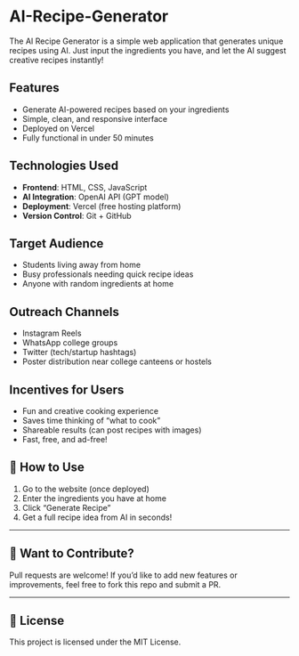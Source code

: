# AI-Recipe-Generator

The AI Recipe Generator is a simple web application that generates unique recipes using AI. Just input the ingredients you have, and let the AI suggest creative recipes instantly!

## Features
- Generate AI-powered recipes based on your ingredients
- Simple, clean, and responsive interface
- Deployed on Vercel
- Fully functional in under 50 minutes

## Technologies Used
- **Frontend**: HTML, CSS, JavaScript
- **AI Integration**: OpenAI API (GPT model)
- **Deployment**: Vercel (free hosting platform)
- **Version Control**: Git + GitHub

## Target Audience
- Students living away from home
- Busy professionals needing quick recipe ideas
- Anyone with random ingredients at home

## Outreach Channels
- Instagram Reels
- WhatsApp college groups
- Twitter (tech/startup hashtags)
- Poster distribution near college canteens or hostels

## Incentives for Users
- Fun and creative cooking experience
- Saves time thinking of “what to cook”
- Shareable results (can post recipes with images)
- Fast, free, and ad-free!

## 🧪 How to Use
1. Go to the website (once deployed)
2. Enter the ingredients you have at home
3. Click “Generate Recipe”
4. Get a full recipe idea from AI in seconds!

---

## 🤖 Want to Contribute?
Pull requests are welcome! If you’d like to add new features or improvements, feel free to fork this repo and submit a PR.

---

## 📄 License
This project is licensed under the MIT License.
